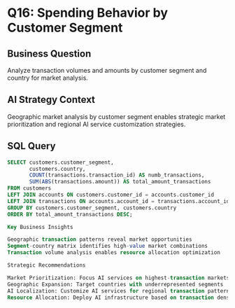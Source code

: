 # Q16: Spending Behavior by Customer Segment

## Business Question
Analyze transaction volumes and amounts by customer segment and country for market analysis.

## AI Strategy Context
Geographic market analysis by customer segment enables strategic market prioritization and regional AI service customization strategies.

## SQL Query
```sql
SELECT customers.customer_segment,
       customers.country,
       COUNT(transactions.transaction_id) AS numb_transactions,
       SUM(ABS(transactions.amount)) AS total_amount_transactions
FROM customers
LEFT JOIN accounts ON customers.customer_id = accounts.customer_id
LEFT JOIN transactions ON accounts.account_id = transactions.account_id
GROUP BY customers.customer_segment, customers.country
ORDER BY total_amount_transactions DESC;

Key Business Insights

Geographic transaction patterns reveal market opportunities
Segment-country matrix identifies high-value market combinations
Transaction volume analysis enables resource allocation optimization

Strategic Recommendations

Market Prioritization: Focus AI services on highest-transaction markets
Geographic Expansion: Target countries with underrepresented segments
AI Localization: Customize AI services for regional transaction patterns
Resource Allocation: Deploy AI infrastructure based on transaction density
